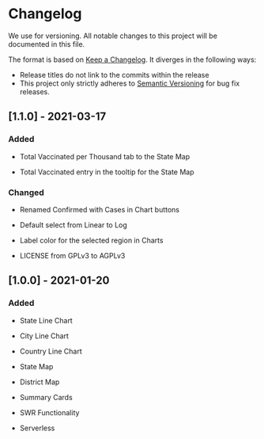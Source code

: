 # Changelog

We use for versioning.
All notable changes to this project will be documented in this file.

The format is based on [Keep a Changelog](https://keepachangelog.com/en/1.0.0/). It diverges in the following ways:

- Release titles do not link to the commits within the release
- This project only strictly adheres to [Semantic Versioning](https://semver.org/spec/v2.0.0.html) for bug fix releases.

## [1.1.0] - 2021-03-17

### Added

- Total Vaccinated per Thousand tab to the State Map

- Total Vaccinated entry in the tooltip for the State Map

### Changed

- Renamed Confirmed with Cases in Chart buttons

- Default select from Linear to Log

- Label color for the selected region in Charts

- LICENSE from GPLv3 to AGPLv3

## [1.0.0] - 2021-01-20

### Added

- State Line Chart

- City Line Chart

- Country Line Chart

- State Map

- District Map

- Summary Cards

- SWR Functionality

- Serverless
